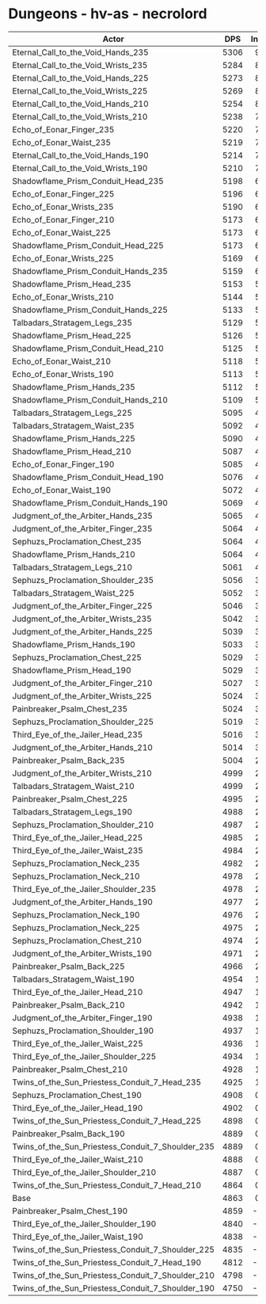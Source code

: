 # Dungeons - hv-as - necrolord
| Actor | DPS | Increase |
|---|:---:|:---:|
|Eternal_Call_to_the_Void_Hands_235|5306|9.11%|
|Eternal_Call_to_the_Void_Wrists_235|5284|8.66%|
|Eternal_Call_to_the_Void_Hands_225|5273|8.43%|
|Eternal_Call_to_the_Void_Wrists_225|5269|8.35%|
|Eternal_Call_to_the_Void_Hands_210|5254|8.04%|
|Eternal_Call_to_the_Void_Wrists_210|5238|7.71%|
|Echo_of_Eonar_Finger_235|5220|7.34%|
|Echo_of_Eonar_Waist_235|5219|7.32%|
|Eternal_Call_to_the_Void_Hands_190|5214|7.22%|
|Eternal_Call_to_the_Void_Wrists_190|5210|7.14%|
|Shadowflame_Prism_Conduit_Head_235|5198|6.89%|
|Echo_of_Eonar_Finger_225|5196|6.85%|
|Echo_of_Eonar_Wrists_235|5190|6.72%|
|Echo_of_Eonar_Finger_210|5173|6.37%|
|Echo_of_Eonar_Waist_225|5173|6.37%|
|Shadowflame_Prism_Conduit_Head_225|5173|6.37%|
|Echo_of_Eonar_Wrists_225|5169|6.29%|
|Shadowflame_Prism_Conduit_Hands_235|5159|6.09%|
|Shadowflame_Prism_Head_235|5153|5.96%|
|Echo_of_Eonar_Wrists_210|5144|5.78%|
|Shadowflame_Prism_Conduit_Hands_225|5133|5.55%|
|Talbadars_Stratagem_Legs_235|5129|5.47%|
|Shadowflame_Prism_Head_225|5126|5.41%|
|Shadowflame_Prism_Conduit_Head_210|5125|5.39%|
|Echo_of_Eonar_Waist_210|5118|5.24%|
|Echo_of_Eonar_Wrists_190|5113|5.14%|
|Shadowflame_Prism_Hands_235|5112|5.12%|
|Shadowflame_Prism_Conduit_Hands_210|5109|5.06%|
|Talbadars_Stratagem_Legs_225|5095|4.77%|
|Talbadars_Stratagem_Waist_235|5092|4.71%|
|Shadowflame_Prism_Hands_225|5090|4.67%|
|Shadowflame_Prism_Head_210|5087|4.61%|
|Echo_of_Eonar_Finger_190|5085|4.57%|
|Shadowflame_Prism_Conduit_Head_190|5076|4.38%|
|Echo_of_Eonar_Waist_190|5072|4.30%|
|Shadowflame_Prism_Conduit_Hands_190|5069|4.24%|
|Judgment_of_the_Arbiter_Hands_235|5065|4.15%|
|Judgment_of_the_Arbiter_Finger_235|5064|4.13%|
|Sephuzs_Proclamation_Chest_235|5064|4.13%|
|Shadowflame_Prism_Hands_210|5064|4.13%|
|Talbadars_Stratagem_Legs_210|5061|4.07%|
|Sephuzs_Proclamation_Shoulder_235|5056|3.97%|
|Talbadars_Stratagem_Waist_225|5052|3.89%|
|Judgment_of_the_Arbiter_Finger_225|5046|3.76%|
|Judgment_of_the_Arbiter_Wrists_235|5042|3.68%|
|Judgment_of_the_Arbiter_Hands_225|5039|3.62%|
|Shadowflame_Prism_Hands_190|5033|3.50%|
|Sephuzs_Proclamation_Chest_225|5029|3.41%|
|Shadowflame_Prism_Head_190|5029|3.41%|
|Judgment_of_the_Arbiter_Finger_210|5027|3.37%|
|Judgment_of_the_Arbiter_Wrists_225|5024|3.31%|
|Painbreaker_Psalm_Chest_235|5024|3.31%|
|Sephuzs_Proclamation_Shoulder_225|5019|3.21%|
|Third_Eye_of_the_Jailer_Head_235|5016|3.15%|
|Judgment_of_the_Arbiter_Hands_210|5014|3.11%|
|Painbreaker_Psalm_Back_235|5004|2.90%|
|Judgment_of_the_Arbiter_Wrists_210|4999|2.80%|
|Talbadars_Stratagem_Waist_210|4999|2.80%|
|Painbreaker_Psalm_Chest_225|4995|2.71%|
|Talbadars_Stratagem_Legs_190|4988|2.57%|
|Sephuzs_Proclamation_Shoulder_210|4987|2.55%|
|Third_Eye_of_the_Jailer_Head_225|4985|2.51%|
|Third_Eye_of_the_Jailer_Waist_235|4984|2.49%|
|Sephuzs_Proclamation_Neck_235|4982|2.45%|
|Sephuzs_Proclamation_Neck_210|4978|2.36%|
|Third_Eye_of_the_Jailer_Shoulder_235|4978|2.36%|
|Judgment_of_the_Arbiter_Hands_190|4977|2.34%|
|Sephuzs_Proclamation_Neck_190|4976|2.32%|
|Sephuzs_Proclamation_Neck_225|4975|2.30%|
|Sephuzs_Proclamation_Chest_210|4974|2.28%|
|Judgment_of_the_Arbiter_Wrists_190|4971|2.22%|
|Painbreaker_Psalm_Back_225|4966|2.12%|
|Talbadars_Stratagem_Waist_190|4954|1.87%|
|Third_Eye_of_the_Jailer_Head_210|4947|1.73%|
|Painbreaker_Psalm_Back_210|4942|1.62%|
|Judgment_of_the_Arbiter_Finger_190|4938|1.54%|
|Sephuzs_Proclamation_Shoulder_190|4937|1.52%|
|Third_Eye_of_the_Jailer_Waist_225|4936|1.50%|
|Third_Eye_of_the_Jailer_Shoulder_225|4934|1.46%|
|Painbreaker_Psalm_Chest_210|4928|1.34%|
|Twins_of_the_Sun_Priestess_Conduit_7_Head_235|4925|1.27%|
|Sephuzs_Proclamation_Chest_190|4908|0.93%|
|Third_Eye_of_the_Jailer_Head_190|4902|0.80%|
|Twins_of_the_Sun_Priestess_Conduit_7_Head_225|4898|0.72%|
|Painbreaker_Psalm_Back_190|4889|0.53%|
|Twins_of_the_Sun_Priestess_Conduit_7_Shoulder_235|4889|0.53%|
|Third_Eye_of_the_Jailer_Waist_210|4888|0.51%|
|Third_Eye_of_the_Jailer_Shoulder_210|4887|0.49%|
|Twins_of_the_Sun_Priestess_Conduit_7_Head_210|4864|0.02%|
|Base|4863|0.00%|
|Painbreaker_Psalm_Chest_190|4859|-0.08%|
|Third_Eye_of_the_Jailer_Shoulder_190|4840|-0.47%|
|Third_Eye_of_the_Jailer_Waist_190|4838|-0.51%|
|Twins_of_the_Sun_Priestess_Conduit_7_Shoulder_225|4835|-0.58%|
|Twins_of_the_Sun_Priestess_Conduit_7_Head_190|4812|-1.05%|
|Twins_of_the_Sun_Priestess_Conduit_7_Shoulder_210|4798|-1.34%|
|Twins_of_the_Sun_Priestess_Conduit_7_Shoulder_190|4750|-2.32%|
